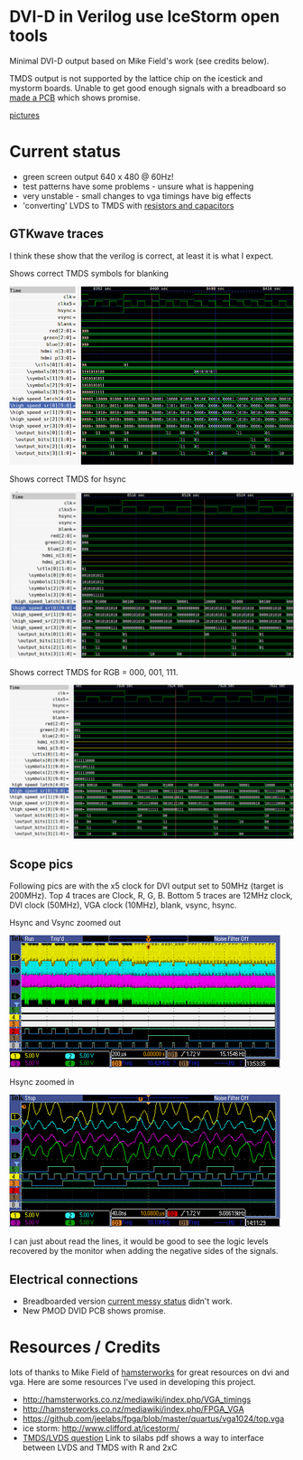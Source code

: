 # DVI-D in Verilog use IceStorm open tools

Minimal DVI-D output based on Mike Field's work (see credits below).

TMDS output is not supported by the lattice chip on the icestick and mystorm
boards. Unable to get good enough signals with a breadboard so [made a
PCB](https://github.com/mattvenn/kicad/tree/master/dvi-pmod) which shows
promise.

[pictures](https://goo.gl/photos/ScRRi142sbwstPGr6)

# Current status

* green screen output 640 x 480 @ 60Hz!
* test patterns have some problems - unsure what is happening
* very unstable - small changes to vga timings have big effects
* 'converting' LVDS to TMDS with [resistors and capacitors](https://github.com/mattvenn/kicad/tree/master/dvi-pmod)

## GTKwave traces

I think these show that the verilog is correct, at least it is what I expect.

Shows correct TMDS symbols for blanking

![blanking](docs/blank.png)

Shows correct TMDS for hsync

![hsync](docs/hsync.png)

Shows correct TMDS for RGB = 000, 001, 111.

![rgb](docs/rgb.png)

## Scope pics

Following pics are with the x5 clock for DVI output set to 50MHz (target is
200MHz). Top 4 traces are Clock, R, G, B. Bottom 5 traces are 12MHz clock, DVI
clock (50MHz), VGA clock (10MHz), blank, vsync, hsync.

Hsync and Vsync zoomed out

![hsync and vsync zoomed out](docs/TEK00001.PNG)

Hsync zoomed in

![hsync zoomed in](docs/TEK00002.PNG)

I can just about read the lines, it would be good to see the logic levels
recovered by the monitor when adding the negative sides of the signals.

## Electrical connections

* Breadboarded version [current messy
status](https://goo.gl/photos/bQrL8b5GGyBhnb3S8) didn't work.
* New PMOD DVID PCB shows promise.

# Resources / Credits

lots of thanks to Mike Field of [hamsterworks](http://hamsterworks.co.nz) for
great resources on dvi and vga. Here are some resources I've used in developing
this project.

* http://hamsterworks.co.nz/mediawiki/index.php/VGA_timings
* http://hamsterworks.co.nz/mediawiki/index.php/FPGA_VGA
* https://github.com/jeelabs/fpga/blob/master/quartus/vga1024/top.vga
* ice storm: http://www.clifford.at/icestorm/
* [TMDS/LVDS question](http://electronics.stackexchange.com/questions/130942/transmitting-hdmi-dvi-over-an-fpga-with-no-support-for-tmds) Link to silabs pdf shows a way to interface between LVDS and TMDS with R and 2xC
